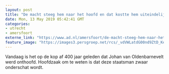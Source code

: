 ```yaml
---
layout: post
title: "De macht steeg hem naar het hoofd en dat kostte hem uiteindelijk de kop"
date: Mon, 13 May 2019 05:42:41 GMT
categories: 
- utrecht 
- amersfoort 
externe_link: "https://www.ad.nl/amersfoort/de-macht-steeg-hem-naar-het-hoofd-en-dat-kostte-hem-uiteindelijk-de-kop~a5426dbe/"
feature_image: "https://images3.persgroep.net/rcs/_vdVWLatdG00nd9ZtD_KeJonEkE/diocontent/148194686/_fitwidth/400/?appId=21791a8992982cd8da851550a453bd7f&quality=0.7"
---
```


Vandaag is het op de kop af 400 jaar geleden dat Johan van Oldenbarnevelt werd onthoofd. Hoofdzaak om te weten is dat deze staatsman zwaar onderschat wordt.
